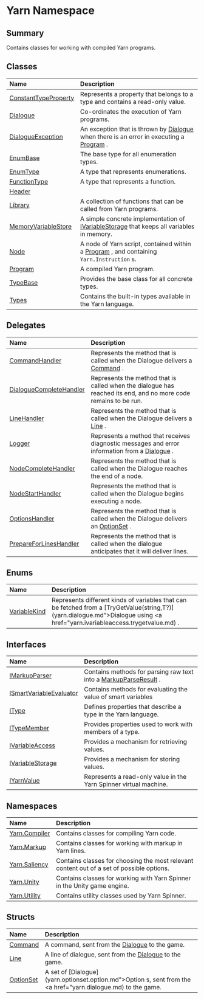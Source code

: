 # Yarn Namespace

## Summary

Contains classes for working with compiled Yarn programs.


## Classes

|Name|Description|
|:---|:---|
|[ConstantTypeProperty](/docs/api/csharp/yarn.constanttypeproperty.md)|Represents a property that belongs to a type and contains a read-only value.|
|[Dialogue](/docs/api/csharp/yarn.dialogue.md)|Co-ordinates the execution of Yarn programs.|
|[DialogueException](/docs/api/csharp/yarn.dialogueexception.md)|An exception that is thrown by  [Dialogue](yarn.dialogue.md)  when there is an error in executing a  [Program](yarn.program.md) .|
|[EnumBase](/docs/api/csharp/yarn.enumbase.md)|The base type for all enumeration types.|
|[EnumType](/docs/api/csharp/yarn.enumtype.md)|A type that represents enumerations.|
|[FunctionType](/docs/api/csharp/yarn.functiontype.md)|A type that represents a function.|
|[Header](/docs/api/csharp/yarn.header.md)||
|[Library](/docs/api/csharp/yarn.library.md)|A collection of functions that can be called from Yarn programs.|
|[MemoryVariableStore](/docs/api/csharp/yarn.memoryvariablestore.md)|A simple concrete implementation of  [IVariableStorage](yarn.ivariablestorage.md)  that keeps all variables in memory.|
|[Node](/docs/api/csharp/yarn.node.md)|A node of Yarn script, contained within a  [Program](yarn.program.md) , and containing  `Yarn.Instruction` s.|
|[Program](/docs/api/csharp/yarn.program.md)|A compiled Yarn program.|
|[TypeBase](/docs/api/csharp/yarn.typebase.md)|Provides the base class for all concrete types.|
|[Types](/docs/api/csharp/yarn.types.md)|Contains the built-in types available in the Yarn language.|

## Delegates

|Name|Description|
|:---|:---|
|[CommandHandler](/docs/api/csharp/yarn.commandhandler.md)|Represents the method that is called when the Dialogue delivers a  [Command](yarn.command.md) .|
|[DialogueCompleteHandler](/docs/api/csharp/yarn.dialoguecompletehandler.md)|Represents the method that is called when the dialogue has reached its end, and no more code remains to be run.|
|[LineHandler](/docs/api/csharp/yarn.linehandler.md)|Represents the method that is called when the Dialogue delivers a  [Line](yarn.line.md) .|
|[Logger](/docs/api/csharp/yarn.logger.md)|Represents a method that receives diagnostic messages and error information from a  [Dialogue](yarn.dialogue.md) .|
|[NodeCompleteHandler](/docs/api/csharp/yarn.nodecompletehandler.md)|Represents the method that is called when the Dialogue reaches the end of a node.|
|[NodeStartHandler](/docs/api/csharp/yarn.nodestarthandler.md)|Represents the method that is called when the Dialogue begins executing a node.|
|[OptionsHandler](/docs/api/csharp/yarn.optionshandler.md)|Represents the method that is called when the Dialogue delivers an  [OptionSet](yarn.optionset.md) .|
|[PrepareForLinesHandler](/docs/api/csharp/yarn.prepareforlineshandler.md)|Represents the method that is called when the dialogue anticipates that it will deliver lines.|

## Enums

|Name|Description|
|:---|:---|
|[VariableKind](/docs/api/csharp/yarn.variablekind.md)|Represents different kinds of variables that can be fetched from a  [TryGetValue(string,T?)](yarn.dialogue.md">Dialogue</a>  using  <a href="yarn.ivariableaccess.trygetvalue.md) .|

## Interfaces

|Name|Description|
|:---|:---|
|[IMarkupParser](/docs/api/csharp/yarn.imarkupparser.md)|Contains methods for parsing raw text into a  [MarkupParseResult](yarn.markup.markupparseresult.md) .|
|[ISmartVariableEvaluator](/docs/api/csharp/yarn.ismartvariableevaluator.md)|Contains methods for evaluating the value of smart variables|
|[IType](/docs/api/csharp/yarn.itype.md)|Defines properties that describe a type in the Yarn language.|
|[ITypeMember](/docs/api/csharp/yarn.itypemember.md)|Provides properties used to work with members of a type.|
|[IVariableAccess](/docs/api/csharp/yarn.ivariableaccess.md)|Provides a mechanism for retrieving values.|
|[IVariableStorage](/docs/api/csharp/yarn.ivariablestorage.md)|Provides a mechanism for storing values.|
|[IYarnValue](/docs/api/csharp/yarn.iyarnvalue.md)|Represents a read-only value in the Yarn Spinner virtual machine.|

## Namespaces

|Name|Description|
|:---|:---|
|[Yarn.Compiler](/docs/api/csharp/yarn.compiler.md)|Contains classes for compiling Yarn code.|
|[Yarn.Markup](/docs/api/csharp/yarn.markup.md)|Contains classes for working with markup in Yarn lines.|
|[Yarn.Saliency](/docs/api/csharp/yarn.saliency.md)|Contains classes for choosing the most relevant content out of a set of possible options.|
|[Yarn.Unity](/docs/api/csharp/yarn.unity.md)|Contains classes for working with Yarn Spinner in the Unity game engine.|
|[Yarn.Utility](/docs/api/csharp/yarn.utility.md)|Contains utility classes used by Yarn Spinner.|

## Structs

|Name|Description|
|:---|:---|
|[Command](/docs/api/csharp/yarn.command.md)|A command, sent from the  [Dialogue](yarn.dialogue.md)  to the game.|
|[Line](/docs/api/csharp/yarn.line.md)|A line of dialogue, sent from the  [Dialogue](yarn.dialogue.md)  to the game.|
|[OptionSet](/docs/api/csharp/yarn.optionset.md)|A set of  [Dialogue](yarn.optionset.option.md">Option</a> s, sent from the  <a href="yarn.dialogue.md)  to the game.|


